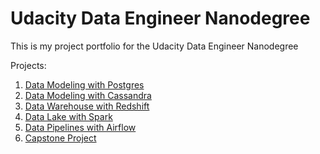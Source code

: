 # Udacity Data Engineer Nanodegree

This is my project portfolio for the Udacity Data Engineer Nanodegree

Projects:
1. [Data Modeling with Postgres](https://github.com/tompp4/udacity-data-engineer-nanodegree/tree/master/01-data-modeling-with-postgres)
1. [Data Modeling with Cassandra](https://github.com/tompp4/udacity-data-engineer-nanodegree/tree/master/02-data-modeling-with-cassandra)
1. [Data Warehouse with Redshift](https://github.com/tompp4/udacity-data-engineer-nanodegree/tree/master/03-data-warehouse)
1. [Data Lake with Spark](https://github.com/tompp4/udacity-data-engineer-nanodegree/tree/master/04-data-lake)
1. [Data Pipelines with Airflow](https://github.com/tompp4/udacity-data-engineer-nanodegree/tree/master/05-data-pipelines)
1. [Capstone Project](https://github.com/tompp4/udacity-data-engineer-nanodegree/tree/master/06-capstone-project)

